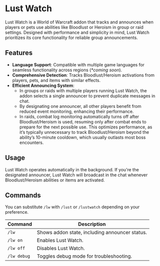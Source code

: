 # Lust Watch

Lust Watch is a World of Warcraft addon that tracks and announces when players or pets use abilities like Bloodlust or Heroism in group or raid settings. Designed with performance and simplicity in mind, Lust Watch prioritizes its core functionality for reliable group announcements.

## Features

- **Language Support**: Compatible with multiple game languages for seamless functionality across regions (*\*coming soon*).
- **Comprehensive Detection**: Tracks Bloodlust/Heroism activations from players, pets, and items with similar effects.
- **Efficient Announcing System**:
  - In groups or raids with multiple players running Lust Watch, the addon selects a single announcer to prevent duplicate messages in chat.
  - By designating one announcer, all other players benefit from reduced event monitoring, enhancing their performance.
  - In raids, combat log monitoring automatically turns off after Bloodlust/Heroism is used, resuming only after combat ends to prepare for the next possible use. This optimizes performance, as it’s typically unnecessary to track Bloodlust/Heroism beyond the ability’s 10-minute cooldown, which usually outlasts most boss encounters.

## Usage

Lust Watch operates automatically in the background. If you're the designated announcer, Lust Watch will broadcast in the chat whenever Bloodlust/Heroism abilities or items are activated.

## Commands

You can substitute `/lw` with `/lust` or `/lustwatch` depending on your preference.

| Command      | Description                                    |
|--------------|------------------------------------------------|
| `/lw`        | Shows addon state, including announcer status. |
| `/lw on`     | Enables Lust Watch.                            |
| `/lw off`    | Disables Lust Watch.                           |
| `/lw debug`  | Toggles debug mode for troubleshooting.        |
